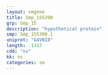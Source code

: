 ```yaml
---
layout: smgene
title: Smp_155390
grp: Smp_15
description: "hypothetical protein"
smp: Smp_155390.1
uniprot: "G4VNI8"
length:  1317
cdd: "ns"
kk: ns
categories: sm
---
```


